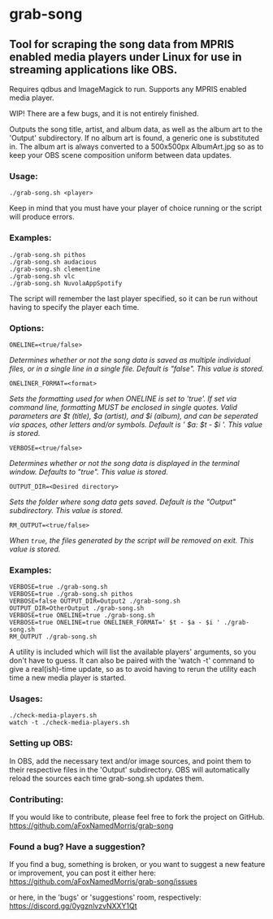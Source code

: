# grab-song
## Tool for scraping the song data from MPRIS enabled media players under Linux for use in streaming applications like OBS.

Requires qdbus and ImageMagick to run.
Supports any MPRIS enabled media player.

WIP! There are a few bugs, and it is not entirely finished.

Outputs the song title, artist, and album data, as well as the album art to the 'Output' subdirectory.
If no album art is found, a generic one is substituted in. The album art is always converted to a 500x500px AlbumArt.jpg so as to keep your OBS scene composition uniform between data updates.

### Usage:
```
./grab-song.sh <player>
```

Keep in mind that you must have your player of choice running or the script will produce errors.

### Examples:
```
./grab-song.sh pithos
./grab-song.sh audacious
./grab-song.sh clementine
./grab-song.sh vlc
./grab-song.sh NuvolaAppSpotify
```


The script will remember the last player specified, so it can be run without having to specify the player each time.
### Options:
```
ONELINE=<true/false>
```
*_Determines whether or not the song data is saved as multiple individual files, or in a single line in a single file. Default is "false". This value is stored._*
```
ONELINER_FORMAT=<format>
```
*_Sets the formatting used for when ONELINE is set to 'true'. If set via command line, formatting MUST be enclosed in single quotes. Valid parameters are $t (title), $a (artist), and $i (album), and can be seperated via spaces, other letters and/or symbols. Default is ' $a: $t - $i '. This value is stored._*
```
VERBOSE=<true/false>
```
*_Determines whether or not the song data is displayed in the terminal window. Defaults to "true". This value is stored._*
```
OUTPUT_DIR=<Desired directory>
```
*_Sets the folder where song data gets saved. Default is the "Output" subdirectory. This value is stored._*
```
RM_OUTPUT=<true/false>
```
*_When `true`, the files generated by the script will be removed on exit. This value is stored._*
### Examples:
```
VERBOSE=true ./grab-song.sh
VERBOSE=true ./grab-song.sh pithos
VERBOSE=false OUTPUT_DIR=Output2 ./grab-song.sh
OUTPUT_DIR=OtherOutput ./grab-song.sh
VERBOSE=true ONELINE=true ./grab-song.sh
VERBOSE=true ONELINE=true ONELINER_FORMAT=' $t - $a - $i ' ./grab-song.sh
RM_OUTPUT ./grab-song.sh
```

A utility is included which will list the available players' arguments, so you don't have to guess. It can also be paired with the 'watch -t' command to give a real(ish)-time update, so as to avoid having to rerun the utility each time a new media player is started.

### Usages:
```
./check-media-players.sh
watch -t ./check-media-players.sh
```

### Setting up OBS:
In OBS, add the necessary text and/or image sources, and point them to their respective files in the 'Output' subdirectory. OBS will automatically reload the sources each time grab-song.sh updates them.

### Contributing:
If you would like to contribute, please feel free to fork the project on GitHub. https://github.com/aFoxNamedMorris/grab-song

### Found a bug? Have a suggestion?
If you find a bug, something is broken, or you want to suggest a new feature or improvement, you can post it either here:
https://github.com/aFoxNamedMorris/grab-song/issues

or here, in the 'bugs' or 'suggestions' room, respectively:
https://discord.gg/0ygznlvzvNXXY1Qt
